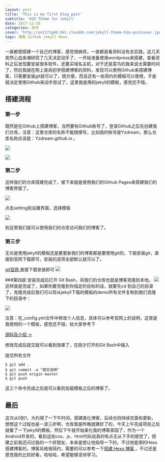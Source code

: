 ```yaml
---
layout: post
title: 'This is my first blog post'
subtitle: 'H2O Theme for Jekyll'
date: 2017-12-20
categories: 技术
cover: 'http://on2171g4d.bkt.clouddn.com/jekyll-theme-h2o-postcover.jpg'
tags: 博客 Github jekyll Hexo
---
```


一直都想搭建一个自己的博客，感觉很麻烦，一直都是看资料没有去实践，这几天突然心血来潮研究了几天决定动手了，一开始准备使用wordpress来搭建，查看资料之后发现要安装很多软件，还要买域名主机，对于还是菜鸟的我来说太需要时间了，然后我就在网上查阅初学搭建博客的资料，发现可以使用Github来搭建博客，只需要安装git就可以了，很方便，而且还有一些简约的模板可以使用，于是就决定使用Github来动手尝试了，这里我是用的jekyll的模板，感觉还不错。

## 搭建流程
### 第一步
既然是在Github上搭建博客，当然要有Github账号了，登录Github之后先创建我们仓库，注意：这里仓库的名称不能随便写，比如我的帐号是Yzdream，那么仓库名称应该是：Yzdream.github.io 。

![](https://i.imgur.com/jSWetF8.png)

![](https://i.imgur.com/BRC7lOA.png)

### 第二步
这样我们的仓库搭建完成了，接下来就是使用我们的Github Pages来搭建我们的博客界面了。

![](https://i.imgur.com/guDLIAA.png)

点击setting到设置界面，选择模板

![](https://i.imgur.com/zPQxrEq.png)

到这里我们就可以使用我们的仓库访问我们的博客了。

### 第三步
无论是使用jekyll的模板还是要更新我们的博客都是要使用git的，下面安装git，直接到官网下载即可，安装的选项全部默认就可以了。

[git官网 ](https://git-scm.com/)
直接下载安装即可
![](https://i.imgur.com/rKPMvo1.png)

###第四部
安装完成后打开 Git Bash，将我们的仓库也就是博客克隆到本地。
![](https://i.imgur.com/X18Nr0N.png)
这样就是完成了，如果你要克隆到你指定的目标的话，就要先cd 到自己的目录了，克隆完成后我们可以将从jekyll下载的模板的demo所有文件复制到我们克隆下的目录中：

![](https://i.imgur.com/ZFvKk7h.png)

注意：在_config.yml文件中修改个人信息，具体可以参考官网上的说明，这里是我使用的一个模板，感觉还不错，给大家参考下

[源码及介绍 →](https://github.com/kaeyleo/jekyll-theme-H2O)

修改完成后提交就可以看到效果了，在刚才打开的Git Bash中输入 

提交所有文件

    $ git add . 
	$ git commit -a "提交说明" 
	$ git push origin master
	$ git push
这三个命令完成之后就可以看到加载模板之后的博客了。


## 最后


这次从0到1，大约用了一下午时间，搭建美化博客，后续也将持续完善和更新。想想这个过程也是一波三折啊，仓库我是昨晚就建好了的，今天上午完成项目之后就看了一下jekyll的模板，然后下午就开始美化我的博客家园了，作为一个Android开发的，看到这些css、js、html代码说真的有点无从下手的感觉了，搭建之前我还问过我的一个好朋友，本来是想让他指导一下的，不过他是用的Hexo搭建博客的，博客风格很简约，需要的可以参考一下[搭建 Hexo 博客 ](https://yinwenbing.github.io/2017/06/17/%E6%90%AD%E5%BB%BAHexo%E5%8D%9A%E5%AE%A2md/)，不过还是感觉我的比较好看，哈哈哈，希望能够坚持学习。
